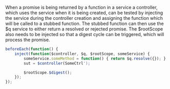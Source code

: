 When a promise is being returned by a function in a service a controller, which uses the service
when it is being created, can be tested by injecting the service during the controller creation and
assigning the function which will be called to a stubbed function. The stubbed function can then use
the $q service to either return a resolved or rejected promise. The $rootScope also needs to be
injected so that a digest cycle can be triggered, which will process the promise.

```javascript
beforeEach(function() {
    inject(function($controller, $q, $rootScope, someService) {
        someService.someMethod = function() { return $q.resolve({}); }
        sut = $controller(SomeCtrl');

        $rootScope.$digest();
    });
});
```
